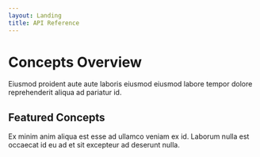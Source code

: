 ```yaml
---
layout: Landing
title: API Reference
---
```


# Concepts Overview
Eiusmod proident aute aute laboris eiusmod eiusmod labore tempor dolore reprehenderit aliqua ad pariatur id.

## Featured Concepts

<Cards>
  <Card href="https://okta.com" :showHeaderIcon=true cardTitle="Lorem Ipsum" cardMeta="Some Extra Data" cardLinkText="Read Article">Ex minim anim aliqua est esse ad ullamco veniam ex id. Laborum nulla est occaecat id eu ad et sit excepteur ad deserunt nulla.</Card>
  <Card :showFooter=false></Card>
</Cards>